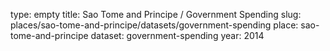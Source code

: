 type: empty
title: Sao Tome and Principe / Government Spending
slug: places/sao-tome-and-principe/datasets/government-spending
place: sao-tome-and-principe
dataset: government-spending
year: 2014
